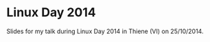 Linux Day 2014
==============

Slides for my talk during Linux Day 2014 in Thiene (VI) on 25/10/2014.
